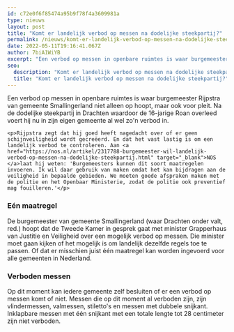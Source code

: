 ```yaml
---
id: c72e0f6f85474a95b9f78f4a3609981a
type: nieuws
layout: post
title: "Komt er landelijk verbod op messen na dodelijke steekpartij?"
permalink: /nieuws/komt-er-landelijk-verbod-op-messen-na-dodelijke-steekpartij/
date: 2022-05-11T19:16:41.067Z
author: 7biA1WiYB
excerpt: "Een verbod op messen in openbare ruimtes is waar burgemeester Rijpstra van gemeente Smallingerland niet alleen op hoopt, maar ook voor pleit. Na de dodelijke steekpartij in Drachten waardoor de 16-jarige Roan overleed voert hij nu in zijn eigen gemeente al wel zo'n verbod in.  "
seo:
  description: "Komt er landelijk verbod op messen na dodelijke steekpartij?"
  title: "Komt er landelijk verbod op messen na dodelijke steekpartij?"
---
```

Een verbod op messen in openbare ruimtes is waar burgemeester Rijpstra van gemeente Smallingerland niet alleen op hoopt, maar ook voor pleit. Na de dodelijke steekpartij in Drachten waardoor de 16-jarige Roan overleed voert hij nu in zijn eigen gemeente al wel zo'n verbod in.  

    <p>Rijpstra zegt dat hij goed heeft nagedacht over of er geen schijnveiligheid wordt gecreëerd. En dat het vast lastig is om een landelijk verbod te controleren. Aan <a href="https://nos.nl/artikel/2317788-burgemeester-wil-landelijk-verbod-op-messen-na-dodelijke-steekpartij.html" target="_blank">NOS </a>laat hij weten: 'Burgemeesters kunnen dit soort maatregelen invoeren. Ik wil daar gebruik van maken omdat het kan bijdragen aan de veiligheid in bepaalde gebieden. We moeten goede afspraken maken met de politie en het Openbaar Ministerie, zodat de politie ook preventief mag fouilleren.'</p>
<h3>Eén maatregel</h3>
<p>De burgemeester van gemeente Smallingerland (waar Drachten onder valt, red.) hoopt dat de Tweede Kamer in gesprek gaat met minister Grapperhaus van Justitie en Veiligheid over een mogelijk verbod op messen. Die minister moet gaan kijken of het mogelijk is om landelijk dezelfde regels toe te passen. Of dat er misschien juist één maatregel kan worden ingevoerd voor alle gemeenten in Nederland.</p>
<h3>Verboden messen</h3>
<p>Op dit moment kan iedere gemeente zelf besluiten of er een verbod op messen komt of niet. Messen die op dit moment al verboden zijn, zijn vlindermessen, valmessen, stiletto's en messen met dubbele snijkant. Inklapbare messen met één snijkant met een totale lengte tot 28 centimeter zijn niet verboden.</p>  
